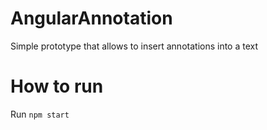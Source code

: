 # AngularAnnotation

Simple prototype that allows to insert annotations into a text

# How to run

Run `npm start`